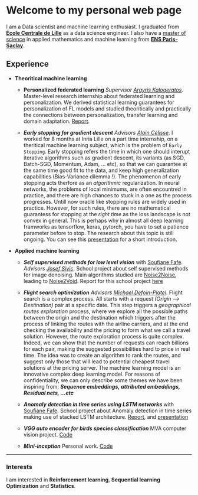 # Welcome to my personal web page

I am a Data scientist and machine learning enthusiast. I graduated from [**École Centrale de Lille**](https://centralelille.fr/) as a data science engineer. I also have a [master of science](https://www.master-mva.com/) in applied mathematics and machine learning from [**ENS Paris-Saclay**](https://ens-paris-saclay.fr/).



## Experience

* **Theoritical machine learning**

  - **Personalized federated learning** _Supervisor [Argyris Kalogeratos](https://kalogeratos.com/psite/)_.
Master-level research internship about federated learning and personalization. We derived statistical learning guarantees for personalization of FL models and studied theoritically and practically the connections between personalization, transfer learning and domain adaptation. [Report](https://mohammed-hssein.github.io/rapport_mva.pdf).

  - ***Early stopping for gradient descent*** _Advisors [Alain Célisse](https://math.univ-lille1.fr/~celisse/)_. 
I worked for 8 months at Inria Lille on a part time internship, on a theritical machine learning subject, which is the problem of `Early Stopping`.
Early stopping refers the time in which one should interupt iterative algorithms such as gradient descent, its variants (as SGD, Batch-SGD, Momentum, Adam, ... etc), so that we can guarantee at the same time good fit to the data, and keep high generalization capabilities (Bias-Variance dilemma !). The phenomenon of early stopping acts therfore as an *algorithmic* regularization. In neural networks, the problems of local minimums, are often encountred in practice, and there are high chances to stuck in a one as the process progresses. Untill now oracle like stopping rules are widely used in practice. However, for such rules, there are no mathematical guarantess for stopping at the *right time* as the loss landscape is not convex in general. This is perhaps why in almost all deep learning framworks as tensorflow, keras, pytorch, you have to set a patience parameter before to stop. The research about this topic is still ongoing. You can see this [presentation](https://mohammed-hssein.github.io/presentation.pdf) for a short introduction. 


* **Applied machine learning**


  - ***Self supervised methods for low level vision*** with [Soufiane Fafe](https://sfafe.github.io/). _Advisors [Josef Sivic](https://scholar.google.com/citations?user=NCtKHnQAAAAJ&hl=fr)_.
School project about self supervised methods for image denoising. Main algorithms studied are [Noise2Noise](https://arxiv.org/abs/1803.04189), leading to [Noise2Void](https://arxiv.org/abs/1811.10980). Report for this school project [here](https://mohammed-hssein.github.io/recvis_project.pdf)

  - ***Flight search optimization*** _Advisors [Michael Defoin-Platel](https://scholar.google.fr/citations?user=66FtOykAAAAJ&hl=fr)_. 
Flight search is a complex process. All starts with a request *(Origin --> Destination)* pair at a specific date. This step triggers a *geographical routes exploration* process, where we explore all the possible paths between the origin and the destination which triggers after the process of linking the routes with the airline carriers, and at the end checking the availability and the pricing to form what we call a travel solution. However, the route exploration process is quite complex. Indeed, we can show that the number of requests can reach billions for each pair, making the suggested possibilities hard to price in real time. The idea was to create an algorithm to rank the routes, and suggest only those that will lead to potential cheapest travel solutions at the pricing server. The machine learning model is an innovative complex deep learning model. For reasons of confidentiality, we can only describe some themes we have been inspiring from: ***Sequence embeddings, attributed embeddings, Residual nets, ...etc***

  - ***Anomaly detection in time series using LSTM networks*** with [Soufiane Fafe](https://sfafe.github.io/). School project about Anomaly detection in time series making use of stacked LSTM architecture. [Report](https://mohammed-hssein.github.io/TS_Project.pdf), and [presentation](https://mohammed-hssein.github.io/time_series_presentation.pdf)

  - ***VGG auto encoder for birds species classification*** MVA computer vision project. [Code](https://github.com/Mohammed-Hssein/vgg-ae) 
  
  - ***Mini-inception*** Personal work. [Code](https://github.com/Mohammed-Hssein/Mini-inception)
   
 
---

### Interests


I am interested in **Reinforcement learning**, **Sequential learning** **Optimization** and **Statistics**.
